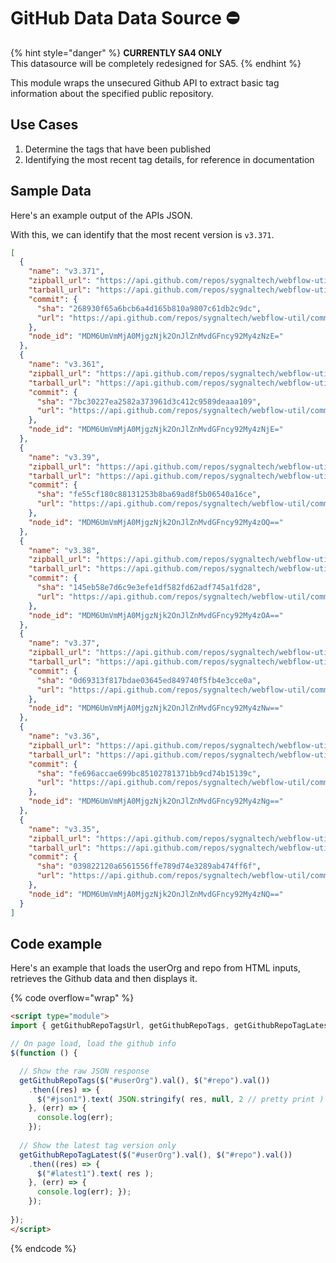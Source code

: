 # GitHub Data Data Source ⛔

{% hint style="danger" %}
**CURRENTLY SA4 ONLY**\
This datasource will be completely redesigned for SA5.
{% endhint %}

This module wraps the unsecured Github API to extract basic tag information about the specified public repository.

## Use Cases

1. Determine the tags that have been published
2. Identifying the most recent tag details, for reference in documentation

## Sample Data <a href="#results" id="results"></a>

Here's an example output of the APIs JSON.

With this, we can identify that the most recent version is `v3.371`.

```json
[
  {
    "name": "v3.371",
    "zipball_url": "https://api.github.com/repos/sygnaltech/webflow-util/zipball/refs/tags/v3.371",
    "tarball_url": "https://api.github.com/repos/sygnaltech/webflow-util/tarball/refs/tags/v3.371",
    "commit": {
      "sha": "268930f65a6bcb6a4d165b810a9807c61db2c9dc",
      "url": "https://api.github.com/repos/sygnaltech/webflow-util/commits/268930f65a6bcb6a4d165b810a9807c61db2c9dc"
    },
    "node_id": "MDM6UmVmMjA0MjgzNjk2OnJlZnMvdGFncy92My4zNzE="
  },
  {
    "name": "v3.361",
    "zipball_url": "https://api.github.com/repos/sygnaltech/webflow-util/zipball/refs/tags/v3.361",
    "tarball_url": "https://api.github.com/repos/sygnaltech/webflow-util/tarball/refs/tags/v3.361",
    "commit": {
      "sha": "7bc30227ea2582a373961d3c412c9589deaaa109",
      "url": "https://api.github.com/repos/sygnaltech/webflow-util/commits/7bc30227ea2582a373961d3c412c9589deaaa109"
    },
    "node_id": "MDM6UmVmMjA0MjgzNjk2OnJlZnMvdGFncy92My4zNjE="
  },
  {
    "name": "v3.39",
    "zipball_url": "https://api.github.com/repos/sygnaltech/webflow-util/zipball/refs/tags/v3.39",
    "tarball_url": "https://api.github.com/repos/sygnaltech/webflow-util/tarball/refs/tags/v3.39",
    "commit": {
      "sha": "fe55cf180c88131253b8ba69ad8f5b06540a16ce",
      "url": "https://api.github.com/repos/sygnaltech/webflow-util/commits/fe55cf180c88131253b8ba69ad8f5b06540a16ce"
    },
    "node_id": "MDM6UmVmMjA0MjgzNjk2OnJlZnMvdGFncy92My4zOQ=="
  },
  {
    "name": "v3.38",
    "zipball_url": "https://api.github.com/repos/sygnaltech/webflow-util/zipball/refs/tags/v3.38",
    "tarball_url": "https://api.github.com/repos/sygnaltech/webflow-util/tarball/refs/tags/v3.38",
    "commit": {
      "sha": "145eb58e7d6c9e3efe1df582fd62adf745a1fd28",
      "url": "https://api.github.com/repos/sygnaltech/webflow-util/commits/145eb58e7d6c9e3efe1df582fd62adf745a1fd28"
    },
    "node_id": "MDM6UmVmMjA0MjgzNjk2OnJlZnMvdGFncy92My4zOA=="
  },
  {
    "name": "v3.37",
    "zipball_url": "https://api.github.com/repos/sygnaltech/webflow-util/zipball/refs/tags/v3.37",
    "tarball_url": "https://api.github.com/repos/sygnaltech/webflow-util/tarball/refs/tags/v3.37",
    "commit": {
      "sha": "0d69313f817bdae03645ed849740f5fb4e3cce0a",
      "url": "https://api.github.com/repos/sygnaltech/webflow-util/commits/0d69313f817bdae03645ed849740f5fb4e3cce0a"
    },
    "node_id": "MDM6UmVmMjA0MjgzNjk2OnJlZnMvdGFncy92My4zNw=="
  },
  {
    "name": "v3.36",
    "zipball_url": "https://api.github.com/repos/sygnaltech/webflow-util/zipball/refs/tags/v3.36",
    "tarball_url": "https://api.github.com/repos/sygnaltech/webflow-util/tarball/refs/tags/v3.36",
    "commit": {
      "sha": "fe696accae699bc85102781371bb9cd74b15139c",
      "url": "https://api.github.com/repos/sygnaltech/webflow-util/commits/fe696accae699bc85102781371bb9cd74b15139c"
    },
    "node_id": "MDM6UmVmMjA0MjgzNjk2OnJlZnMvdGFncy92My4zNg=="
  },
  {
    "name": "v3.35",
    "zipball_url": "https://api.github.com/repos/sygnaltech/webflow-util/zipball/refs/tags/v3.35",
    "tarball_url": "https://api.github.com/repos/sygnaltech/webflow-util/tarball/refs/tags/v3.35",
    "commit": {
      "sha": "039822120a6561556ffe789d74e3289ab474ff6f",
      "url": "https://api.github.com/repos/sygnaltech/webflow-util/commits/039822120a6561556ffe789d74e3289ab474ff6f"
    },
    "node_id": "MDM6UmVmMjA0MjgzNjk2OnJlZnMvdGFncy92My4zNQ=="
  }
]
```

## Code example

Here's an example that loads the userOrg and repo from HTML inputs, retrieves the Github data and then displays it.

{% code overflow="wrap" %}
```html
<script type="module">
import { getGithubRepoTagsUrl, getGithubRepoTags, getGithubRepoTagLatest } from 'https://cdn.jsdelivr.net/gh/sygnaltech/webflow-util@4.11/src/datasources/github-data.min.js'; 

// On page load, load the github info
$(function () { 

  // Show the raw JSON response
  getGithubRepoTags($("#userOrg").val(), $("#repo").val()) 
    .then((res) => { 
      $("#json1").text( JSON.stringify( res, null, 2 // pretty print ) ); 
    }, (err) => { 
      console.log(err); 
    }); 
    
  // Show the latest tag version only
  getGithubRepoTagLatest($("#userOrg").val(), $("#repo").val()) 
    .then((res) => { 
      $("#latest1").text( res ); 
    }, (err) => { 
      console.log(err); }); 
    }); 
    
});
</script>
```
{% endcode %}

